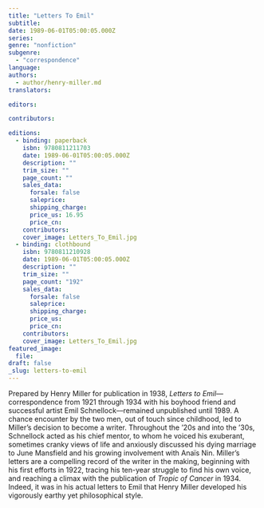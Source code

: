 ```yaml
---
title: "Letters To Emil"
subtitle:
date: 1989-06-01T05:00:05.000Z
series:
genre: "nonfiction"
subgenre:
  - "correspondence"
language:
authors:
  - author/henry-miller.md
translators:

editors:

contributors:

editions:
  - binding: paperback
    isbn: 9780811211703
    date: 1989-06-01T05:00:05.000Z
    description: ""
    trim_size: ""
    page_count: ""
    sales_data:
      forsale: false
      saleprice:
      shipping_charge:
      price_us: 16.95
      price_cn:
    contributors:
    cover_image: Letters_To_Emil.jpg
  - binding: clothbound
    isbn: 9780811210928
    date: 1989-06-01T05:00:05.000Z
    description: ""
    trim_size: ""
    page_count: "192"
    sales_data:
      forsale: false
      saleprice:
      shipping_charge:
      price_us:
      price_cn:
    contributors:
    cover_image: Letters_To_Emil.jpg
featured_image:
  file:
draft: false
_slug: letters-to-emil
---
```


Prepared by Henry Miller for publication in 1938, _Letters to Emil_––correspondence from 1921 through 1934 with his boyhood friend and successful artist Emil Schnellock––remained unpublished until 1989. A chance encounter by the two men, out of touch since childhood, led to Miller’s decision to become a writer. Throughout the ’20s and into the ’30s, Schnellock acted as his chief mentor, to whom he voiced his exuberant, sometimes cranky views of life and anxiously discussed his dying marriage to June Mansfield and his growing involvement with Anaïs Nin. Miller’s letters are a compelling record of the writer in the making, beginning with his first efforts in 1922, tracing his ten-year struggle to find his own voice, and reaching a climax with the publication of _Tropic of Cancer_ in 1934. Indeed, it was in his actual letters to Emil that Henry Miller developed his vigorously earthy yet philosophical style.

